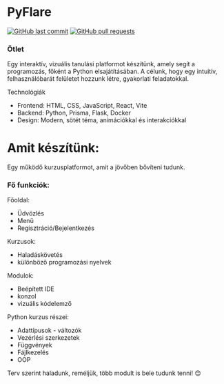 
# PyFlare

[![GitHub last commit](https://img.shields.io/github/last-commit/ducthepuc/PyFlare)](https://img.shields.io/github/last-commit/ducthepuc/PyFlare)
[![GitHub pull requests](https://img.shields.io/github/issues-pr/ducthepuc/PyFlare)](https://img.shields.io/github/issues-pr/ducthepuc/PyFlare)

### Ötlet

Egy interaktív, vizuális tanulási platformot készítünk, amely segít a programozás, főként a Python elsajátításában. A célunk, hogy egy intuitív, felhasználóbarát felületet hozzunk létre, gyakorlati feladatokkal.

Technológiák
- Frontend: HTML, CSS, JavaScript, React, Vite
- Backend: Python, Prisma, Flask, Docker
- Design: Modern, sötét téma, animációkkal és interakciókkal

# Amit készítünk:

Egy működő kurzusplatformot, amit a jövőben bővíteni tudunk.

### Fő funkciók:

Főoldal: 
- Üdvözlés
- Menü
- Regisztráció/Bejelentkezés

Kurzusok: 
- Haladáskövetés
- különböző programozási nyelvek

Modulok: 
- Beépített IDE
- konzol
- vizuális kódelemző

Python kurzus részei:
- Adattípusok - változók
- Vezérlési szerkezetek
- Függvények
- Fájlkezelés
- OOP

Terv szerint haladunk, reméljük, több modult is bele tudunk tenni! 😊
